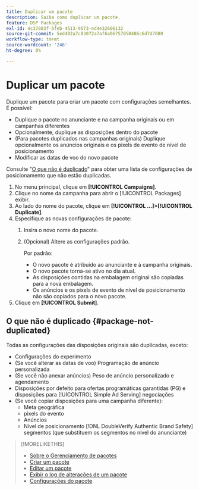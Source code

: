 ```yaml
---
title: Duplicar um pacote
description: Saiba como duplicar um pacote.
feature: DSP Packages
exl-id: 4c37883f-5feb-4513-9573-ed4e32606132
source-git-commit: 5ed402a7c83072a7af6a06757050486c6d7d7080
workflow-type: tm+mt
source-wordcount: '246'
ht-degree: 0%

---
```


# Duplicar um pacote

Duplique um pacote para criar um pacote com configurações semelhantes. É possível:

* Duplique o pacote no anunciante e na campanha originais ou em campanhas diferentes
* Opcionalmente, duplique as disposições dentro do pacote
* (Para pacotes duplicados nas campanhas originais) Duplique opcionalmente os anúncios originais e os pixels de evento de nível de posicionamento
* Modificar as datas de voo do novo pacote

Consulte &quot;[O que não é duplicado](#package-not-duplicated)&quot; para obter uma lista de configurações de posicionamento que não estão duplicadas.

1. No menu principal, clique em **[!UICONTROL Campaigns]**.
1. Clique no nome da campanha para abrir o [!UICONTROL Packages] exibir.
1. Ao lado do nome do pacote, clique em  **[!UICONTROL ...]>[!UICONTROL Duplicate]**.
1. Especifique as novas configurações de pacote:
   1. Insira o novo nome do pacote.
   1. (Opcional) Altere as configurações padrão.

      Por padrão:

      * O novo pacote é atribuído ao anunciante e à campanha originais.
      * O novo pacote torna-se ativo no dia atual.<!-- and the flight continues for NN  days. -->
      * As disposições contidas na embalagem original são copiadas para a nova embalagem.
      * Os anúncios e os pixels de evento de nível de posicionamento não são copiados para o novo pacote.
1. Clique em **[!UICONTROL Submit]**.

## O que não é duplicado {#package-not-duplicated}

Todas as configurações das disposições originais são duplicadas, exceto:

* Configurações do experimento
* (Se você alterar as datas de voo) Programação de anúncio personalizada
* (Se você não anexar anúncios) Peso de anúncio personalizado e agendamento
* Disposições por defeito para ofertas programáticas garantidas (PG) e disposições para [!UICONTROL Simple Ad Serving] negociações
* (Se você copiar disposições para uma campanha diferente):
   * Meta geográfica
   * pixels do evento
   * Anúncios
   * Nível de posicionamento [!DNL DoubleVerify Authentic Brand Safety] segmentos (que substituem os segmentos no nível do anunciante)

>[!MORELIKETHIS]
>
>* [Sobre o Gerenciamento de pacotes](package-about.md)
>* [Criar um pacote](package-create.md)
>* [Editar um pacote](package-edit.md)
>* [Exibir o log de alterações de um pacote](package-change-log.md)
>* [Configurações do pacote](package-settings.md)

